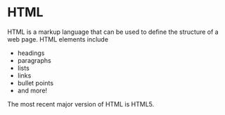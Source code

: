 # HTML

HTML is a markup language that can be used to define the structure of a web page. HTML elements include

* headings
* paragraphs
* lists
* links
* bullet points
* and more!

The most recent major version of HTML is HTML5.
